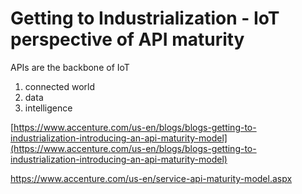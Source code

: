 # Getting to Industrialization - IoT perspective of API maturity

APIs are the backbone of IoT

1. connected world
2. data
3. intelligence

[https://www.accenture.com/us-en/blogs/blogs-getting-to-industrialization-introducing-an-api-maturity-model](https://www.accenture.com/us-en/blogs/blogs-getting-to-industrialization-introducing-an-api-maturity-model)

https://www.accenture.com/us-en/service-api-maturity-model.aspx




